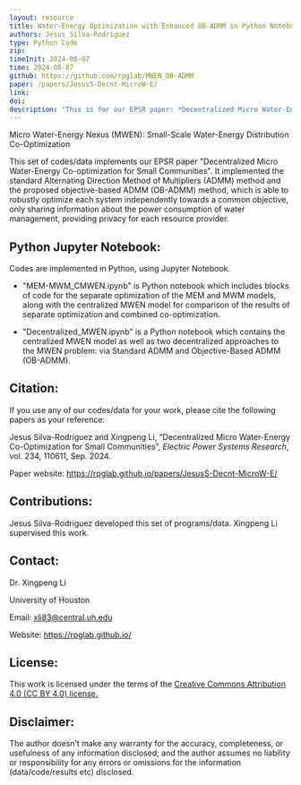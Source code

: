 ```yaml
---
layout: resource
title: Water-Energy Optimization with Enhanced OB-ADMM in Python Notebook
authors: Jesus Silva-Rodriguez
type: Python Code
zip: 
timeInit: 2024-08-07
time: 2024-08-07
github: https://github.com/rpglab/MWEN_OB-ADMM
paper: /papers/JesusS-Decnt-MicroW-E/
link: 
doi: 
description: "This is for our EPSR paper: *Decentralized Micro Water-Energy Co-optimization for Small Communities*. It implemented the standard ADMM method and the proposed OB-ADMM method."
---
```


Micro Water-Energy Nexus (MWEN): Small-Scale Water-Energy Distribution Co-Optimization

This set of codes/data implements our EPSR paper "Decentralized Micro Water-Energy Co-optimization for Small Communities". It implemented the standard Alternating Direction Method of Multipliers (ADMM) method and the proposed objective-based ADMM (OB-ADMM) method, which is able to robustly optimize each system independently towards a common objective, only sharing information about the power consumption of water management, providing privacy for each resource provider.


## Python Jupyter Notebook:
Codes are implemented in Python, using Jupyter Notebook. 

* "MEM-MWM_CMWEN.ipynb" is Python notebook which includes blocks of code for the separate optimization of the MEM and MWM models, along with the centralized MWEN model for comparison of the results of separate optimization and combined co-optimization.

* "Decentralized_MWEN.ipynb" is a Python notebook which contains the centralized MWEN model as well as two decentralized approaches to the MWEN problem: via Standard ADMM and Objective-Based ADMM (OB-ADMM).


## Citation:
If you use any of our codes/data for your work, please cite the following papers as your reference:

Jesus Silva-Rodriguez and Xingpeng Li, “Decentralized Micro Water-Energy Co-Optimization for Small Communities”, *Electric Power Systems Research*, vol. 234, 110611, Sep. 2024.

Paper website: <a class="off" href="/papers/JesusS-Decnt-MicroW-E/"  target="_blank">https://rpglab.github.io/papers/JesusS-Decnt-MicroW-E/</a>


## Contributions:
Jesus Silva-Rodriguez developed this set of programs/data. Xingpeng Li supervised this work.


## Contact:
Dr. Xingpeng Li

University of Houston

Email: xli83@central.uh.edu

Website: https://rpglab.github.io/


## License:
This work is licensed under the terms of the <a class="off" href="https://creativecommons.org/licenses/by/4.0/"  target="_blank">Creative Commons Attribution 4.0 (CC BY 4.0) license.</a>


## Disclaimer:
The author doesn’t make any warranty for the accuracy, completeness, or usefulness of any information disclosed; and the author assumes no liability or responsibility for any errors or omissions for the information (data/code/results etc) disclosed.